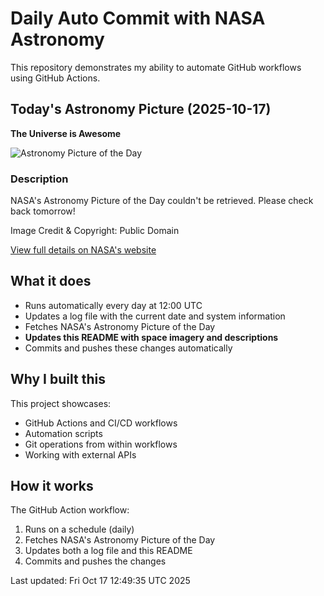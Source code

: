 # Daily Auto Commit with NASA Astronomy
This repository demonstrates my ability to automate GitHub workflows using GitHub Actions.

## Today's Astronomy Picture (2025-10-17)
**The Universe is Awesome**

![Astronomy Picture of the Day](https://apod.nasa.gov/apod/image/2103/M81-82-LRGBHaRevised_1024.jpg)

### Description
NASA's Astronomy Picture of the Day couldn't be retrieved. Please check back tomorrow!

Image Credit & Copyright: Public Domain

[View full details on NASA's website](https://apod.nasa.gov/apod/astropix.html)

## What it does
- Runs automatically every day at 12:00 UTC
- Updates a log file with the current date and system information
- Fetches NASA's Astronomy Picture of the Day
- **Updates this README with space imagery and descriptions**
- Commits and pushes these changes automatically

## Why I built this
This project showcases:
- GitHub Actions and CI/CD workflows
- Automation scripts
- Git operations from within workflows
- Working with external APIs

## How it works
The GitHub Action workflow:
1. Runs on a schedule (daily)
2. Fetches NASA's Astronomy Picture of the Day
3. Updates both a log file and this README
4. Commits and pushes the changes

Last updated: Fri Oct 17 12:49:35 UTC 2025
